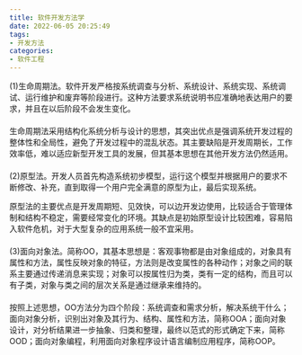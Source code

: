 ```yaml
---
title: 软件开发方法学
date: 2022-06-05 20:25:49
tags:
- 开发方法
categories:
- 软件工程
---
```

(1)生命周期法。软件开发严格按系统调查与分析、系统设计、系统实现、系统调试、运行维护和废弃等阶段进行。这种方法要求系统说明书应准确地表达用户的要求，并且在以后阶段不会发生变化。  
　　  
生命周期法采用结构化系统分析与设计的思想，其突出优点是强调系统开发过程的整体性和全局性，避免了开发过程中的混乱状态。其主要缺陷是开发周期长，工作效率低，难以适应新型开发工具的发展，但其基本思想在其他开发方法仍然适用。  
　　  
(2)原型法。开发人员首先构造系统初步模型，运行这个模型并根据用户的要求不断修改、补充，直到取得一个用户完全满意的原型为止，最后实现系统。  

原型法的主要优点是开发周期短、见效快，可以边开发边使用，比较适合于管理体制和结构不稳定，需要经常变化的环境。其缺点是初始原型设计比较困难，容易陷入软件危机，对于大型复杂的应用系统一般不宜采用。  
　　  
(3)面向对象法。简称OO，其基本思想是：客观事物都是由对象组成的，对象具有属性和方法，属性反映对象的特征，方法则是改变属性的各种动作；对象之间的联系主要通过传递消息来实现；对象可以按属性归为类，类有一定的结构，而且可以有子类，对象与类之间的层次关系是通过继承来维持的。  
　　  
按照上述思想，OO方法分为四个阶段：系统调查和需求分析，解决系统干什么；面向对象分析，识别出对象及其行为、结构、属性和方法，简称OOA；面向对象设计，对分析结果进一步抽象、归类和整理，最终以范式的形式确定下来，简称OOD；面向对象编程，利用面向对象程序设计语言编制应用程序，简称OOP。  